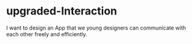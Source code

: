 # upgraded-Interaction
I want to design an App that  we young designers can communicate with each other freely and efficiently.
